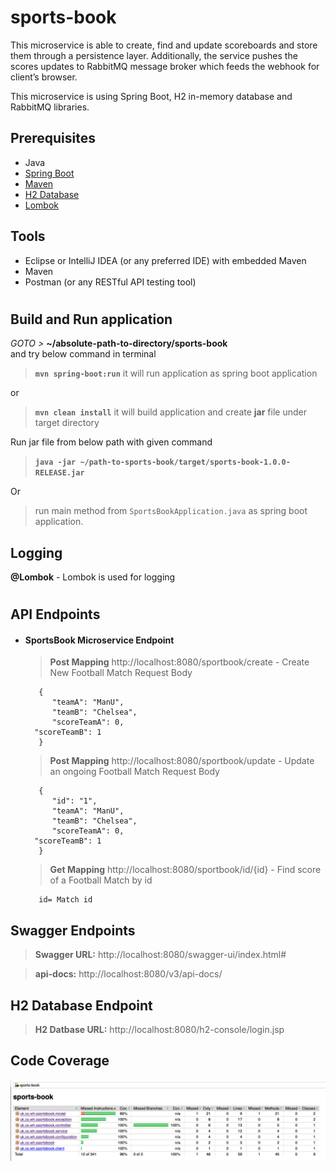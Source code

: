 # sports-book

This microservice is able to create, find and update scoreboards and store them through a persistence layer.
Additionally, the service pushes the scores updates to RabbitMQ message broker which feeds the webhook for client’s browser.

This microservice is using Spring Boot, H2 in-memory database and RabbitMQ libraries.

## Prerequisites
- Java
- [Spring Boot](https://spring.io/projects/spring-boot)
- [Maven](https://maven.apache.org/guides/index.html)
- [H2 Database](https://www.h2database.com/html/main.html)
- [Lombok](https://objectcomputing.com/resources/publications/sett/january-2010-reducing-boilerplate-code-with-project-lombok)


## Tools
- Eclipse or IntelliJ IDEA (or any preferred IDE) with embedded Maven
- Maven
- Postman (or any RESTful API testing tool)
#   


##  Build and Run application
_GOTO >_ **~/absolute-path-to-directory/sports-book**  
and try below command in terminal
> **```mvn spring-boot:run```** it will run application as spring boot application

or
> **```mvn clean install```** it will build application and create **jar** file under target directory

Run jar file from below path with given command
> **```java -jar ~/path-to-sports-book/target/sports-book-1.0.0-RELEASE.jar```**

Or
> run main method from `SportsBookApplication.java` as spring boot application.


## Logging
    
   **@Lombok** - Lombok is used for logging <br/>
   #   

## API Endpoints

- #### SportsBook Microservice Endpoint
  > **Post Mapping** http://localhost:8080/sportbook/create - Create New Football Match
  Request Body
     ```
        {
           "teamA": "ManU",	
           "teamB": "Chelsea",	
           "scoreTeamA": 0,	
	   "scoreTeamB": 1
        }
     ```
  > **Post Mapping** http://localhost:8080/sportbook/update - Update an ongoing Football Match
  Request Body
     ```
        {
           "id": "1",
           "teamA": "ManU",	
           "teamB": "Chelsea",	
           "scoreTeamA": 0,	
	   "scoreTeamB": 1
        }
     ```
  > **Get Mapping** http://localhost:8080/sportbook/id/{id}  - Find score of a Football Match by id

     ```
        id= Match id
     ```
## Swagger Endpoints
> **Swagger URL:** http://localhost:8080/swagger-ui/index.html#

> **api-docs:** http://localhost:8080/v3/api-docs/

## H2 Database Endpoint
> **H2 Datbase URL:** http://localhost:8080/h2-console/login.jsp

## Code Coverage

![](src/main/resources/static/CodeCoverage.png)

